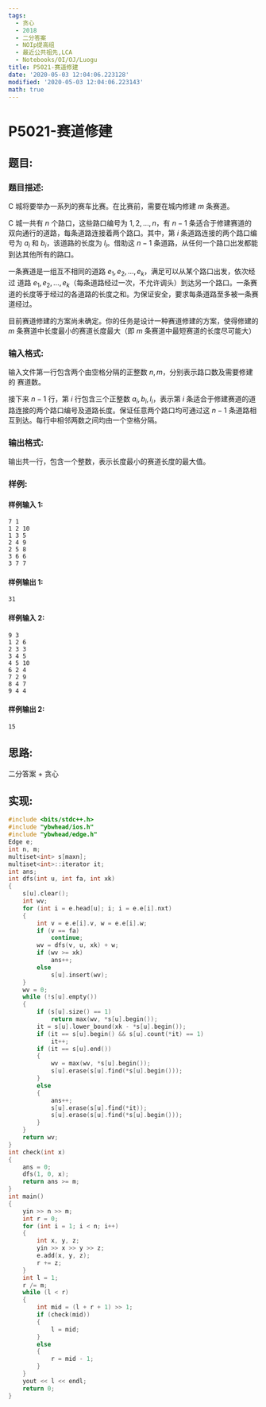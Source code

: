 ```yaml
---
tags:
  - 贪心
  - 2018
  - 二分答案
  - NOIp提高组
  - 最近公共祖先,LCA
  - Notebooks/OI/OJ/Luogu
title: P5021-赛道修建
date: '2020-05-03 12:04:06.223128'
modified: '2020-05-03 12:04:06.223143'
math: true
---
```


# P5021-赛道修建

## 题目:

### 题目描述:

C 城将要举办一系列的赛车比赛。在比赛前，需要在城内修建 $m$ 条赛道。

C 城一共有 $n$ 个路口，这些路口编号为 $1,2,…,n$，有 $n-1$ 条适合于修建赛道的双向通行的道路，每条道路连接着两个路口。其中，第 $i$ 条道路连接的两个路口编号为 $a_i$ 和 $b_i$，该道路的长度为 $l_i$。借助这 $n-1$ 条道路，从任何一个路口出发都能到达其他所有的路口。

一条赛道是一组互不相同的道路 $e_1,e_2,…,e_k$，满足可以从某个路口出发，依次经过 道路 $e_1,e_2,…,e_k$（每条道路经过一次，不允许调头）到达另一个路口。一条赛道的长度等于经过的各道路的长度之和。为保证安全，要求每条道路至多被一条赛道经过。

目前赛道修建的方案尚未确定。你的任务是设计一种赛道修建的方案，使得修建的 $m$ 条赛道中长度最小的赛道长度最大（即 $m$ 条赛道中最短赛道的长度尽可能大）

### 输入格式:

输入文件第一行包含两个由空格分隔的正整数 $n,m$，分别表示路口数及需要修建的 赛道数。

接下来 $n-1$ 行，第 $i$ 行包含三个正整数 $a_i,b_i,l_i$，表示第 $i$ 条适合于修建赛道的道 路连接的两个路口编号及道路长度。保证任意两个路口均可通过这 $n-1$ 条道路相互到达。每行中相邻两数之间均由一个空格分隔。

### 输出格式:

输出共一行，包含一个整数，表示长度最小的赛道长度的最大值。

### 样例:

#### 样例输入 1:

```
7 1
1 2 10
1 3 5
2 4 9
2 5 8
3 6 6
3 7 7
```

#### 样例输出 1:

```
31
```

#### 样例输入 2:

```
9 3
1 2 6
2 3 3
3 4 5
4 5 10
6 2 4
7 2 9
8 4 7
9 4 4
```

#### 样例输出 2:

```
15
```

## 思路:

二分答案 + 贪心

## 实现:

```cpp
#include <bits/stdc++.h>
#include "ybwhead/ios.h"
#include "ybwhead/edge.h"
Edge e;
int n, m;
multiset<int> s[maxn];
multiset<int>::iterator it;
int ans;
int dfs(int u, int fa, int xk)
{
    s[u].clear();
    int wv;
    for (int i = e.head[u]; i; i = e.e[i].nxt)
    {
        int v = e.e[i].v, w = e.e[i].w;
        if (v == fa)
            continue;
        wv = dfs(v, u, xk) + w;
        if (wv >= xk)
            ans++;
        else
            s[u].insert(wv);
    }
    wv = 0;
    while (!s[u].empty())
    {
        if (s[u].size() == 1)
            return max(wv, *s[u].begin());
        it = s[u].lower_bound(xk - *s[u].begin());
        if (it == s[u].begin() && s[u].count(*it) == 1)
            it++;
        if (it == s[u].end())
        {
            wv = max(wv, *s[u].begin());
            s[u].erase(s[u].find(*s[u].begin()));
        }
        else
        {
            ans++;
            s[u].erase(s[u].find(*it));
            s[u].erase(s[u].find(*s[u].begin()));
        }
    }
    return wv;
}
int check(int x)
{
    ans = 0;
    dfs(1, 0, x);
    return ans >= m;
}
int main()
{
    yin >> n >> m;
    int r = 0;
    for (int i = 1; i < n; i++)
    {
        int x, y, z;
        yin >> x >> y >> z;
        e.add(x, y, z);
        r += z;
    }
    int l = 1;
    r /= m;
    while (l < r)
    {
        int mid = (l + r + 1) >> 1;
        if (check(mid))
        {
            l = mid;
        }
        else
        {
            r = mid - 1;
        }
    }
    yout << l << endl;
    return 0;
}
```
